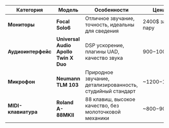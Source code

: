 | **Категория**               | **Модель**                      | **Особенности**                                        | **Цена**          |
|-----------------------------|---------------------------------|--------------------------------------------------------|-------------------|
| **Мониторы**                 | **Focal Solo6**              | Отличное звучание, точность, идеальны для сведения     | 2400$ за пару |
| **Аудиоинтерфейс**           | **Universal Audio Apollo Twin X Duo** | DSP ускорение, плагины UAD, качество звука              | $900-$1000        |
| **Микрофон**                 | **Neumann TLM 103**             | Природное звучание, детализированность, студийный стандарт | ~$1200-$1500      |
| **MIDI-клавиатура**          | **Roland A-88MKII**             | 88 клавиш, высокое качество, без молоточковой механики | ~$800-$900        |
